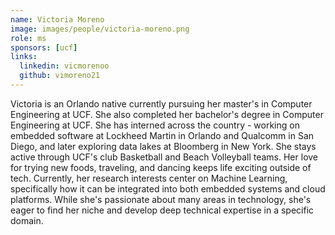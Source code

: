```yaml
---
name: Victoria Moreno
image: images/people/victoria-moreno.png
role: ms
sponsors: [ucf]
links:
  linkedin: vicmorenoo
  github: vimoreno21
---
```


Victoria is an Orlando native currently pursuing her master's in Computer Engineering at UCF. She also completed her bachelor's degree in Computer Engineering at UCF. She has interned across the country - working on embedded software at Lockheed Martin in Orlando and Qualcomm in San Diego, and later exploring data lakes at Bloomberg in New York. She stays active through UCF's club Basketball and Beach Volleyball teams. Her love for trying new foods, traveling, and dancing keeps life exciting outside of tech. Currently, her research interests center on Machine Learning, specifically how it can be integrated into both embedded systems and cloud platforms. While she's passionate about many areas in technology, she's eager to find her niche and develop deep technical expertise in a specific domain.
